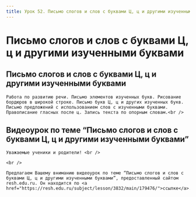 ```yaml
---
title: Урок 52. Письмо слогов и слов с буквами Ц, ц и другими изученными буквами 
---
```


# Письмо слогов и слов с буквами Ц, ц и другими изученными буквами 

## Письмо слогов и слов с буквами Ц, ц и другими изученными буквами

<p>
	Работа по развитию речи. Письмо элементов изученных букв. Рисование бордюров в широкой строке. Письмо букв Ц, ц и других изученных букв. Письмо предложений с использованием слов с изученными буквами. Правописание гласных после ц. Запись текста по опорным словам.<br />
</p>

## Видеоурок по теме “Письмо слогов и слов с буквами Ц, ц и другими изученными буквами”

<p>
	Уважаемые ученики и родители! <br /> 
</p>
<p>
	<br /> 
</p>
<p>
	Предлагаем Вашему вниманию видеоурок по теме “Письмо слогов и слов с буквами Ц, ц и другими изученными буквами”, предоставленный сайтом resh.edu.ru. Он находится по <a href="https://resh.edu.ru/subject/lesson/3832/main/179476/">ссылке</a>.
</p>